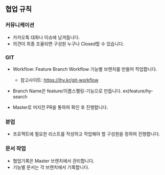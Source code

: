 ## **협업 규칙**

### **커뮤니케이션**

-   카카오톡 대화나 이슈에 남겨둡니다.
-   의견이 최종 조율되면 구성원 누구나 Closed할 수 있습니다.

### **GIT**

-   Workflow: Feature Branch Workflow 기능별 브렌치를 만들어 작업합니다.

    -   참고사이트: https://lhy.kr/git-workflow

-   Branch Name은 feature/이름스펠링-기능으로 만듭니다. ex)feature/hy-search

-   Master로 머지전 PR을 통하여 확인 후 진행합니다.

### **분업**

-   프로젝트에 필요한 리스트를 작성하고 작업해야 할 구성원을 정하여 진행합니다.

### **문서 작업**

-   협업기록은 Master 브렌치에서 관리합니다.
-   기능별 문서는 각 브렌치에서 기록합니다.
